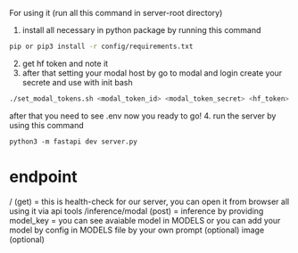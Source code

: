 For using it (run all this command in server-root directory)
1. install all necessary in python package by running this command
```bash
pip or pip3 install -r config/requirements.txt
```
2. get hf token and note it
2. after that setting your modal host by go to modal and login create your secrete and use with init bash
```bash
./set_modal_tokens.sh <modal_token_id> <modal_token_secret> <hf_token>
```
after that you need to see .env
now you ready to go!
4. run the server by using this command
```
python3 -m fastapi dev server.py
```
# endpoint
/ (get) = this is health-check for our server, you can open it from browser all using it via api tools
/inference/modal (post) = inference by providing
model_key = you can see avaiable model in MODELS or you can add your model by config in MODELS file by your own
prompt (optional)
image (optional)